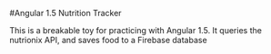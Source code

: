 #Angular 1.5 Nutrition Tracker

This is a breakable toy for practicing with Angular 1.5. It queries the nutrionix API, and saves food to a Firebase database


